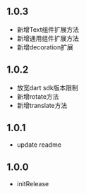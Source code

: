 ## 1.0.3
* 新增Text组件扩展方法
* 新增通用组件扩展方法
* 新增decoration扩展

## 1.0.2
* 放宽dart sdk版本限制
* 新增rotate方法
* 新增translate方法

## 1.0.1
* update readme

## 1.0.0
* initRelease